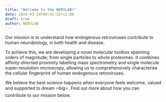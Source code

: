 ```yaml
---
title: "Welcome to the NERVLAB!"
date: 2024-03-24T09:42:33+11:00
draft: true
author: NERVLAB
---
```


Our mission is to understand how endogenous retroviruses contribute to human neurobiology, in both health and disease. 

To achieve this, we are developing a novel molecular toolbox spanning orders of magnitude; from single particles to whole proteomes. It combines affinity-directed proximity labelling mass spectrometry and single molecule super-resolution microscopy, allowing us to comprehensively characterise the cellular fingerprint of human endogenous retroviruses. 

We believe the best science happens when everyone feels welcome, valued and supported to dream ⭐big⭐. Find out more about how you can contribute to our mission below.
